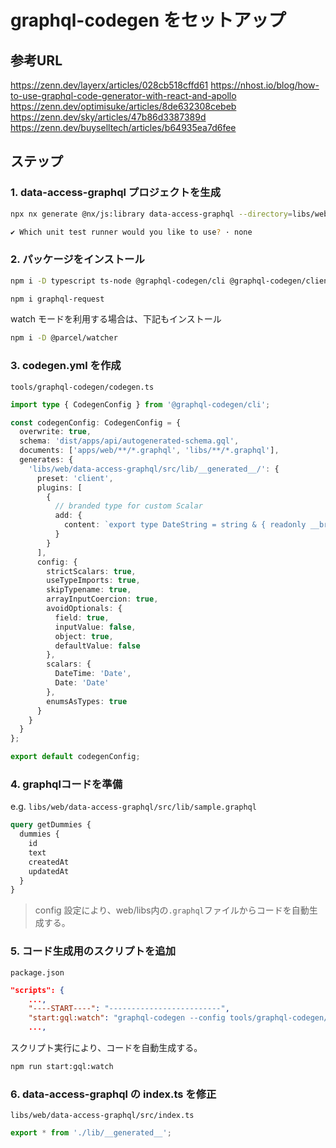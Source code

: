 # graphql-codegen をセットアップ

## 参考URL

<https://zenn.dev/layerx/articles/028cb518cffd61> 
<https://nhost.io/blog/how-to-use-graphql-code-generator-with-react-and-apollo>
<https://zenn.dev/optimisuke/articles/8de632308cebeb>
<https://zenn.dev/sky/articles/47b86d3387389d>
<https://zenn.dev/buyselltech/articles/b64935ea7d6fee>

## ステップ

### 1. data-access-graphql プロジェクトを生成

```bash
npx nx generate @nx/js:library data-access-graphql --directory=libs/web/data-access-graphql --importPath=@libs/web/data-access-graphql --tags=scope:web --bundler=swc

✔ Which unit test runner would you like to use? · none
```

### 2. パッケージをインストール

```bash
npm i -D typescript ts-node @graphql-codegen/cli @graphql-codegen/client-preset

npm i graphql-request
```

watch モードを利用する場合は、下記もインストール

```bash
npm i -D @parcel/watcher
```

### 3. codegen.yml を作成

`tools/graphql-codegen/codegen.ts`

```ts
import type { CodegenConfig } from '@graphql-codegen/cli';

const codegenConfig: CodegenConfig = {
  overwrite: true,
  schema: 'dist/apps/api/autogenerated-schema.gql',
  documents: ['apps/web/**/*.graphql', 'libs/**/*.graphql'],
  generates: {
    'libs/web/data-access-graphql/src/lib/__generated__/': {
      preset: 'client',
      plugins: [
        {
          // branded type for custom Scalar
          add: {
            content: `export type DateString = string & { readonly __brand: unique symbol }`
          }
        }
      ],
      config: {
        strictScalars: true,
        useTypeImports: true,
        skipTypename: true,
        arrayInputCoercion: true,
        avoidOptionals: {
          field: true,
          inputValue: false,
          object: true,
          defaultValue: false
        },
        scalars: {
          DateTime: 'Date',
          Date: 'Date'
        },
        enumsAsTypes: true
      }
    }
  }
};

export default codegenConfig;
```

### 4. graphqlコードを準備

e.g. `libs/web/data-access-graphql/src/lib/sample.graphql`

```graphql
query getDummies {
  dummies {
    id
    text
    createdAt
    updatedAt
  }
}
```

> config 設定により、web/libs内の`.graphql`ファイルからコードを自動生成する。

### 5. コード生成用のスクリプトを追加

`package.json`

```json
"scripts": {
    ...,
    "----START----": "-------------------------",
    "start:gql:watch": "graphql-codegen --config tools/graphql-codegen/codegen.ts --watch",
    ...,
```

スクリプト実行により、コードを自動生成する。

```bash
npm run start:gql:watch
```

### 6. data-access-graphql の index.ts を修正

`libs/web/data-access-graphql/src/index.ts`

```ts
export * from './lib/__generated__';
```